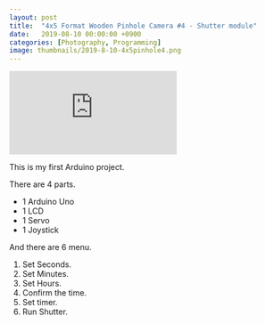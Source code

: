 ```yaml
---
layout: post
title:  "4x5 Format Wooden Pinhole Camera #4 - Shutter module"
date:   2019-08-10 00:00:00 +0900
categories: [Photography, Programming]
image: thumbnails/2019-8-10-4x5pinhole4.png
---
```


<iframe class="ytbframe" src="https://www.youtube.com/embed/eLBMRnFibjo" frameborder="0" allow="accelerometer; autoplay; encrypted-media; gyroscope; picture-in-picture" allowfullscreen></iframe>

This is my first Arduino project.

There are 4 parts.
* 1 Arduino Uno
* 1 LCD
* 1 Servo
* 1 Joystick

And there are 6 menu.
1. Set Seconds.
2. Set Minutes.
3. Set Hours.
4. Confirm the time.
5. Set timer.
6. Run Shutter.
